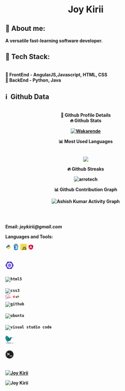 <h1 align="center"><b> Joy Kirii<b></h1>

## 🧑 About me:

A versatile fast-learning software developer. 


<h2>🥇 Tech Stack:</h2>
<br>🔸 FrontEnd - AngularJS,Javascript, HTML, CSS
<br>🔸 BackEnd - Python, Java

<p>


<h2>ℹ️ &nbsp;Github Data</h2>

<br />

  <summary align="center"><b>🔎 Github Profile Details</b></summary>


 <summary align="center"><b>🔥 Github Stats</b></summary>
<p align="center"><a href="https://github.com/Wakarende/github-readme-stats">
  <img align="center" src="https://github-readme-stats.vercel.app/api?username=Wakarende&show_icons=true&theme=github_dark" alt="Wakarende" />
</a></p>

<summary align="center"><b>📊 Most Used Languages</b></summary><br>
<p align="center"><a href="https://github.com/Wakarende/github-readme-stats">
  <!-- Change the `github-readme-stats.anuraghazra1.vercel.app` to `github-readme-stats.vercel.app`  -->
  <img align="center" src="https://github-readme-stats.vercel.app/api/top-langs/?username=Wakarende&theme=github_dark" />
</a></p>

 <summary align="center"><b>🔥 Github Streaks</b></summary>
<p align="center"><img src="https://github-readme-streak-stats.herokuapp.com/?user=Wakarende&theme=black-ice&hide_border=true&stroke=0000&background=0D1117&ring=e05397&fire=e05397&currStreakLabel=e05397" alt="arrotech" /></p>

<summary align="center"><b>📊 Github Contribution Graph</b></summary>
<p align="center"<a href="#"><img alt="Ashish Kumar Activity Graph" src="https://activity-graph.herokuapp.com/graph?username=Wakarende&bg_color=0D1117&color=e05397&line=e05397&point=FFFFFF&hide_border=true&" /></a></p>

<br />
<br />



Email: **_joykirii@gmail.com_**

**Languages and Tools:**

<code><img height="20" src="https://raw.githubusercontent.com/github/explore/80688e429a7d4ef2fca1e82350fe8e3517d3494d/topics/python/python.png"></code>
<code><img height="20" src="https://raw.githubusercontent.com/github/explore/80688e429a7d4ef2fca1e82350fe8e3517d3494d/topics/css/css.png"></code>
<code><img height="20" src="https://raw.githubusercontent.com/github/explore/80688e429a7d4ef2fca1e82350fe8e3517d3494d/topics/javascript/javascript.png"></code>
<code><img height="20" src="https://raw.githubusercontent.com/github/explore/80688e429a7d4ef2fca1e82350fe8e3517d3494d/topics/angular/angular.png"></code>
<!-- <code><img height="20" src="https://raw.githubusercontent.com/github/explore/80688e429a7d4ef2fca1e82350fe8e3517d3494d/topics/typescript/typescript.png"></code> -->
<code>
<img alt="eslint" width="26px" src="https://raw.githubusercontent.com/github/explore/80688e429a7d4ef2fca1e82350fe8e3517d3494d/topics/eslint/eslint.png">
</code>
<code>
<img alt="html5" width="26px" src="https://img.icons8.com/color/240/000000/html-5.png">
</code>
<code>
<img alt="css3" width="26px" src="https://img.icons8.com/color/240/000000/css3.png">
</code>
<code><img height="20" src="https://raw.githubusercontent.com/github/explore/80688e429a7d4ef2fca1e82350fe8e3517d3494d/topics/sass/sass.png"></code>
<code><img height="20" src="https://raw.githubusercontent.com/github/explore/80688e429a7d4ef2fca1e82350fe8e3517d3494d/topics/git/git.png"></code>
<code>
<img alt="github" width="26px" src="https://img.icons8.com/ios-glyphs/240/000000/github.png">
</code>
<code>
<img alt="ubuntu" width="26px" src="https://img.icons8.com/color/96/000000/ubuntu--v1.png">
</code>
<code>
<img alt="visual studio code" width="26px" src="https://img.icons8.com/fluent/240/000000/visual-studio-code-2019.png" />
</code>
<code>
<img alt="latex" width="26px" src="https://raw.githubusercontent.com/github/explore/80688e429a7d4ef2fca1e82350fe8e3517d3494d/topics/latex/latex.png">
</code>
<code>
<img alt="terminal" width="26px" src="https://raw.githubusercontent.com/github/explore/80688e429a7d4ef2fca1e82350fe8e3517d3494d/topics/terminal/terminal.png">
</code>

<br />

<a href="https://www.linkedin.com/in/joy-kirii-886a91192/" target="blank"><img align="center" src="https://cdn.jsdelivr.net/npm/simple-icons@3.0.1/icons/linkedin.svg" alt="Joy Kirii" height="30" width="30" /></a>



<p align="left"> <img src="https://komarev.com/ghpvc/?username=Wakarende" alt="Joy Kirii" /> </p>
